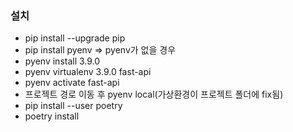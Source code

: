 ### 설치
- pip install --upgrade pip
- pip install pyenv => pyenv가 없을 경우
- pyenv install 3.9.0
- pyenv virtualenv 3.9.0 fast-api
- pyenv activate fast-api
- 프로젝트 경로 이동 후 pyenv local(가상환경이 프로젝트 폴더에 fix됨)
- pip install --user poetry
- poetry install